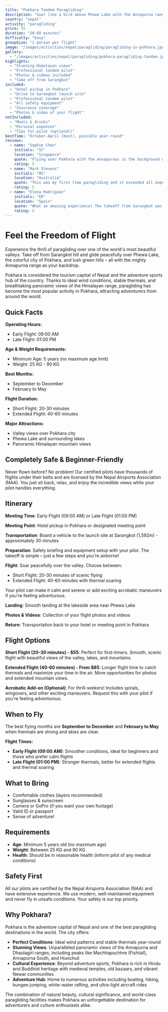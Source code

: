 ```yaml
---
title: "Pokhara Tandem Paragliding"
description: "Soar like a bird above Phewa Lake with the Annapurna range as your backdrop. Experience Nepal's adventure capital from the sky."
country: "nepal"
activity: "paragliding"
price: 55
duration: "20-60 minutes"
difficulty: "Easy"
groupSize: "1 person per flight"
image: "/images/activities/nepal/paragliding/paragliding-in-pokhara.jpg"
gallery:
  - "/images/activities/nepal/paragliding/pokhara-paragliding-tandem.jpg"
highlights:
  - "Stunning Himalayan views"
  - "Professional tandem pilot"
  - "Photos & videos included"
  - "Take off from Sarangkot"
included:
  - "Hotel pickup in Pokhara"
  - "Drive to Sarangkot launch site"
  - "Professional tandem pilot"
  - "All safety equipment"
  - "Insurance coverage"
  - "Photos & video of your flight"
notIncluded:
  - "Meals & drinks"
  - "Personal expenses"
  - "Tips for pilot (optional)"
bestTime: "October-April (best), possible year-round"
reviews:
  - name: "Sophie Chen"
    initials: "SC"
    location: "Singapore"
    quote: "Flying over Pokhara with the Annapurnas in the background was absolutely breathtaking! Biswash was a fantastic pilot - calm, professional, and made me feel completely safe..."
    rating: 5
  - name: "Mark Stevens"
    initials: "MS"
    location: "Australia"
    quote: "This was my first time paragliding and it exceeded all expectations! The views of Phewa Lake and the mountains were incredible. Professional team and smooth experience..."
    rating: 5
  - name: "Elena Rodriguez"
    initials: "ER"
    location: "Spain"
    quote: "What an amazing experience! The takeoff from Sarangkot was smooth and the flight was peaceful yet exhilarating. Photos and videos were a nice bonus. Highly recommend..."
    rating: 5
---
```


# Feel the Freedom of Flight

Experience the thrill of paragliding over one of the world's most beautiful valleys. Take off from Sarangkot hill and glide peacefully over Phewa Lake, the colorful city of Pokhara, and lush green hills – all with the mighty Annapurna range as your backdrop.

Pokhara is considered the tourism capital of Nepal and the adventure sports hub of the country. Thanks to ideal wind conditions, stable thermals, and breathtaking panoramic views of the Himalayan range, paragliding has become the most popular activity in Pokhara, attracting adventurers from around the world.

## Quick Facts

**Operating Hours:**
- Early Flight: 09:00 AM
- Late Flight: 01:00 PM

**Age & Weight Requirements:**
- Minimum Age: 5 years (no maximum age limit)
- Weight: 25 KG - 90 KG

**Best Months:**
- September to December
- February to May

**Flight Duration:**
- Short Flight: 20-30 minutes
- Extended Flight: 40-60 minutes

**Major Attractions:**
- Valley views over Pokhara city
- Phewa Lake and surrounding lakes
- Panoramic Himalayan mountain views

## Completely Safe & Beginner-Friendly

Never flown before? No problem! Our certified pilots have thousands of flights under their belts and are licensed by the Nepal Airsports Association (NAA). You just sit back, relax, and enjoy the incredible views while your pilot handles everything.

## Itinerary

**Meeting Time**: Early Flight (09:00 AM) or Late Flight (01:00 PM)

**Meeting Point**: Hotel pickup in Pokhara or designated meeting point

**Transportation**: Board a vehicle to the launch site at Sarangkot (1,592m) - approximately 30 minutes

**Preparation**: Safety briefing and equipment setup with your pilot. The takeoff is simple – just a few steps and you're airborne!

**Flight**: Soar peacefully over the valley. Choose between:
- Short Flight: 20-30 minutes of scenic flying
- Extended Flight: 40-60 minutes with thermal soaring

Your pilot can make it calm and serene or add exciting acrobatic maneuvers if you're feeling adventurous.

**Landing**: Smooth landing at the lakeside area near Phewa Lake

**Photos & Videos**: Collection of your flight photos and videos

**Return**: Transportation back to your hotel or meeting point in Pokhara

## Flight Options

**Short Flight (20-30 minutes) - $55**: Perfect for first-timers. Smooth, scenic flight with beautiful views of the valley, lakes, and mountains.

**Extended Flight (40-60 minutes) - From $85**: Longer flight time to catch thermals and maximize your time in the air. More opportunities for photos and extended mountain views.

**Acrobatic Add-on (Optional)**: For thrill-seekers! Includes spirals, wingovers, and other exciting maneuvers. Request this with your pilot if you're feeling adventurous.

## When to Fly

The best flying months are **September to December** and **February to May** when thermals are strong and skies are clear. 

**Flight Times:**
- **Early Flight (09:00 AM)**: Smoother conditions, ideal for beginners and those who prefer calm flights
- **Late Flight (01:00 PM)**: Stronger thermals, better for extended flights and thermal soaring

## What to Bring

- Comfortable clothes (layers recommended)
- Sunglasses & sunscreen
- Camera or GoPro (if you want your own footage)
- Valid ID or passport
- Sense of adventure!

## Requirements

- **Age**: Minimum 5 years old (no maximum age)
- **Weight**: Between 25 KG and 90 KG
- **Health**: Should be in reasonable health (inform pilot of any medical conditions)

## Safety First

All our pilots are certified by the Nepal Airsports Association (NAA) and have extensive experience. We use modern, well-maintained equipment and never fly in unsafe conditions. Your safety is our top priority.

## Why Pokhara?

Pokhara is the adventure capital of Nepal and one of the best paragliding destinations in the world. The city offers:

- **Perfect Conditions**: Ideal wind patterns and stable thermals year-round
- **Stunning Views**: Unparalleled panoramic views of the Annapurna and Dhaulagiri ranges, including peaks like Machhapuchhre (Fishtail), Annapurna South, and Hiunchuli
- **Cultural Experience**: Beyond adventure sports, Pokhara is rich in Hindu and Buddhist heritage with medieval temples, old bazaars, and vibrant Newar communities
- **Adventure Hub**: Home to numerous activities including boating, hiking, bungee jumping, white-water rafting, and ultra-light aircraft rides

The combination of natural beauty, cultural significance, and world-class paragliding facilities makes Pokhara an unforgettable destination for adventurers and culture enthusiasts alike.

